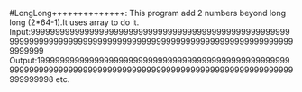 #LongLong++++++++++++++:
This program add 2 numbers beyond long long (2*64-1).It uses array to do it.
Input:9999999999999999999999999999999999999999999999999999999999999999999999999999999999999999999999999999999999999999999999
Output:19999999999999999999999999999999999999999999999999999999999999999999999999999999999999999999999999999999999999999999998 etc.

